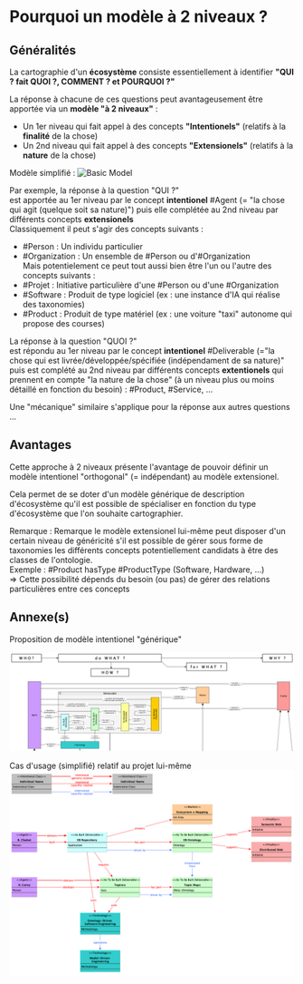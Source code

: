 Pourquoi un modèle à 2 niveaux ?
==

Généralités
-
La cartographie d'un __écosystème__ consiste essentiellement à identifier __"QUI ? fait QUOI ?, COMMENT ? et POURQUOI ?"__

La réponse à chacune de ces questions peut avantageusement être apportée via un __modèle "à 2 niveaux"__ :
* Un 1er niveau qui fait appel à des concepts __"Intentionels"__ (relatifs à la __finalité__ de la chose)
* Un 2nd niveau qui fait appel à des concepts __"Extensionels"__ (relatifs à la __nature__ de la chose)

Modèle simplifié :
![Basic Model](https://github.com/iPlumb3r/EcosystemMappingModel/blob/master/images/ConceptualModel%40E2M_2020-02-28.png)


Par exemple, la réponse à la question "QUI ?"   
est apportée au 1er niveau par le concept __intentionel__ #Agent (= "la chose qui agit (quelque soit sa nature)")
puis elle complétée au 2nd niveau par différents concepts __extensionels__   
Classiquement il peut s'agir des concepts suivants :
* #Person : Un individu particulier   
* #Organization : Un ensemble de #Person ou d'#Organization   
Mais potentielement ce peut tout aussi bien être l'un ou l'autre des concepts suivants : 
* #Projet : Initiative particulière d'une #Person ou d'une #Organization  
* #Software : Produit de type logiciel (ex : une instance d'IA qui réalise des taxonomies)   
* #Product : Produit de type matériel (ex : une voiture "taxi" autonome qui propose des courses)   

La réponse à la question  "QUOI ?"    
est répondu au 1er niveau par le concept __intentionel__ #Deliverable (="la chose qui est livrée/développée/spécifiée (indépendament de sa nature)"
puis est complété au 2nd niveau par différents concepts __extentionels__ qui prennent en compte "la nature de la chose" (à un niveau plus ou moins détaillé en fonction du besoin) : #Product, #Service, ... 

Une "mécanique" similaire s'applique pour la réponse aux autres questions ...

Avantages
-
Cette approche à 2 niveaux présente l'avantage de pouvoir définir un modèle intentionel "orthogonal" (= indépendant) au modèle extensionel.

Cela permet de se doter d'un modèle générique de description d'écosystème qu'il est possible de spécialiser en fonction du type d'écosystème que l'on souhaite cartographier.

Remarque : Remarque le modèle extensionel lui-même peut disposer d'un certain niveau de généricité s'il est possible de gérer sous forme de taxonomies les différents concepts potentiellement candidats à être des classes de l'ontologie.    
Exemple : #Product hasType #ProductType (Software, Hardware, ...)   
=> Cette possibilité dépends du besoin (ou pas) de gérer des relations particulières entre ces concepts

Annexe(s)
-
Proposition de modèle intentionel "générique" 

![Intentional Model](https://github.com/iPlumb3r/EntangledBootstrap/blob/master/images/IntentionalModel_2020-02-16.png)

Cas d'usage (simplifié) relatif au projet lui-même
![EBR Use Case](https://github.com/iPlumb3r/EntangledBootstrap/blob/master/images/UseCase_EBR-itself_2020-02-15.png)
